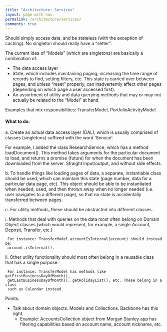 ```yaml
---
title: "Architecture: Services"
layout: page-with-nav
permalink: /architecture/services/
comments: true
---
```


Should simply access data, and be stateless (with the exception of caching). No
singleton should really have a “setter”.

The current idea of “Models” (which are singletons) are basically a
combination of:

- The data access layer
- State, which includes maintaining paging, increasing the time range of records
  to find, setting filters, etc. This state is carried over between pages, and
  unless “reset” properly, can inadvertently affect other pages (depending on
  which page a user accessed first).
- An assortment of utility and data querying methods that may or may not
  actually be related to the “Model” at hand.

Examples that mix responsibilities: TransferModel, PortfolioActivityModel


#### What to do:

a. Create an actual data access layer (DAL), which is usually comprised of
   classes (singletons) suffixed with the word ‘Service’.

   For example, I added the class ResearchService, which has a method
   loadDocument(). This method takes arguments for the particular document to
   load, and returns a promise (future) for when the document has been
   downloaded from the server. Straight input/output, and without side
   effects.

b. To handle things like loading pages of data, a separate, instantiable
   class should be used, which can maintain this state (page number, data for
   a particular data page, etc). This object should be able to be
   instantiated when needed, used, and then thrown away when no longer needed
   (i.e. user navigates to a different page), so that no state is
   accidentally transferred between pages.

c. For utility methods, these should be abstracted into different classes.

  i. Methods that deal with queries on the data most often belong on Domain
     Object classes (which would represent, for example, a single Account,
     Deposit, Transfer, etc.)

     For instance: TransferModel.accountIsInternal(account) should instead be:
     account.isInternal().

  ii. Other utility functionality should most often belong in a reusable class
  that has a single purpose.

     For instance: TransferModel has methods like getFirstBusinessDayOfMonth(),
     getLastBusinessDayOfMonth(), getHolidayList(), etc. These belong in a class
     such as Calendar instead.



Points:

- Talk about domain objects. Models and Collections. Backbone has this right.
  - Example: AccountsCollection object from Morgan Stanley app has filtering
    capabilities based on account name, account nickname, etc.